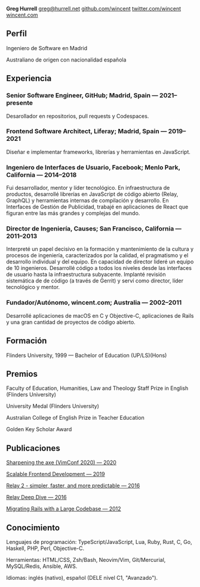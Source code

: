**Greg Hurrell**
[greg@hurrell.net](mailto:greg@hurrell.net)
[github.com/wincent](https://github.com/wincent)
[twitter.com/wincent](https://twitter.com/wincent)
[wincent.com](https://wincent.com)

## Perfil

Ingeniero de Software en Madrid

Australiano de origen con nacionalidad espa&#241;ola

## Experiencia

### Senior Software Engineer, GitHub; Madrid, Spain &#8212; 2021&#8211;presente

Desarollador en repositorios, pull requests y Codespaces.

### Frontend Software Architect, Liferay; Madrid, Spain &#8212; 2019&#8211;2021

Dise&#241;ar e implementar frameworks, librer&#237;as y herramientas en JavaScript.

### Ingeniero de Interfaces de Usuario, Facebook; Menlo Park, California &#8212; 2014&#8211;2018

Fui desarrollador, mentor y l&#237;der tecnol&#243;gico. En infraestructura de productos, desarroll&#233; librer&#237;as en JavaScript de c&#243;digo abierto (Relay, GraphQL) y herramientas internas de compilaci&#243;n y desarrollo. En Interfaces de Gesti&#243;n de Publicidad, trabaj&#233; en aplicaciones de React que figuran entre las m&#225;s grandes y complejas del mundo.

### Director de Ingenier&#237;a, Causes; San Francisco, California &#8212; 2011&#8211;2013

Interpret&#233; un papel decisivo en la formaci&#243;n y mantenimiento de la cultura y procesos de ingenier&#237;a, caracterizados por la calidad, el pragmatismo y el desarrollo individual y del equipo. En capacidad de director lider&#233; un equipo de 10 ingenieros.  Desarroll&#233; c&#243;digo a todos los niveles desde las interfaces de usuario hasta la infraestructura subyacente. Implant&#233; revisi&#243;n sistem&#225;tica de de c&#243;digo (a trav&#233;s de Gerrit) y serv&#237; como director, l&#237;der tecnol&#243;gico y mentor.

### Fundador/Aut&#243;nomo, wincent.com; Australia &#8212; 2002&#8211;2011

Desarroll&#233; aplicaciones de macOS en C y Objective-C, aplicaciones de Rails y una gran cantidad de proyectos de c&#243;digo abierto.

## Formaci&#243;n

Flinders University, 1999 &#8212; Bachelor of Education (UP/LS)(Hons)

## Premios

Faculty of Education, Humanities, Law and Theology Staff Prize in English (Flinders University)

University Medal (Flinders University)

Australian College of English Prize in Teacher Education

Golden Key Scholar Award

## Publicaciones

[Sharpening the axe (VimConf 2020) &#8212; 2020](https://youtu.be/iEShYRRVZOE)

[Scalable Frontend Development &#8212; 2019](https://youtu.be/b_aozg2vaJE)

[Relay 2 - simpler, faster, and more predictable &#8212; 2016](https://youtu.be/OEfUBN9dAI8)

[Relay Deep Dive &#8212; 2016](https://youtu.be/oPSuvaYmXBY)

[Migrating Rails with a Large Codebase &#8212; 2012](https://youtu.be/qgCM2bca49w)

## Conocimiento

Lenguajes de programaci&#243;n: TypeScript/JavaScript, Lua, Ruby, Rust, C, Go, Haskell, PHP, Perl, Objective-C.

Herramientas: HTML/CSS, Zsh/Bash, Neovim/Vim, Git/Mercurial, MySQL/Redis, Ansible, AWS.

Idiomas: ingl&#233;s (nativo), espa&#241;ol (DELE nivel C1, "Avanzado").
